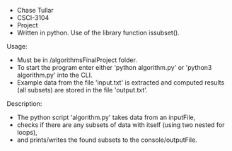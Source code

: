* Chase Tullar
* CSCI-3104
* Project
* Written in python. Use of the library function issubset().

Usage:
- Must be in /algorithmsFinalProject folder.
- To start the program enter either 'python algorithm.py' or 'python3 algorithm.py' into the CLI.
- Example data from the file 'input.txt' is extracted and computed results (all subsets) are stored in the file 'output.txt'.

Description:
- The python script 'algorithm.py' takes data from an inputFile, 
- checks if there are any subsets of data with itself (using two nested for loops), 
- and prints/writes the found subsets to the console/outputFile.